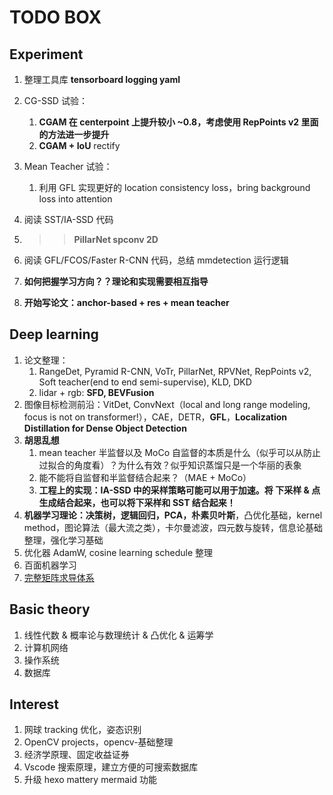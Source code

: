 # TODO BOX

## Experiment

1. 整理工具库 **tensorboard logging yaml**

2. CG-SSD 试验：

   1. **CGAM 在 centerpoint 上提升较小 \~0.8，考虑使用 RepPoints v2 里面的方法进一步提升**
   2. **CGAM + IoU** rectify

3. Mean Teacher 试验：

   1. 利用 GFL 实现更好的 location consistency loss，bring background loss into attention

4. 阅读 SST/IA-SSD 代码

5. > > **PillarNet spconv 2D**

6. 阅读 GFL/FCOS/Faster R-CNN 代码，总结 mmdetection 运行逻辑

7. **如何把握学习方向？？理论和实现需要相互指导**

8. **开始写论文：anchor-based + res + mean teacher**

## Deep learning

1. 论文整理：
   1. RangeDet, Pyramid R-CNN, VoTr, PillarNet, RPVNet, RepPoints v2, Soft teacher(end to end semi-supervise), KLD, DKD
   2. lidar + rgb: **SFD, BEVFusion**
2. 图像目标检测前沿：VitDet, ConvNext（local and long range modeling, focus is not on transformer!），CAE，DETR，**GFL**，**Localization Distillation for Dense Object Detection**
3. **胡思乱想**
   1. mean teacher 半监督以及 MoCo 自监督的本质是什么（似乎可以从防止过拟合的角度看）？为什么有效？似乎知识蒸馏只是一个华丽的表象
   2. 能不能将自监督和半监督结合起来？（MAE + MoCo）
   3. **工程上的实现：IA-SSD 中的采样策略可能可以用于加速。将 下采样 & 点生成结合起来，也可以将下采样和 SST 结合起来！**
4. **机器学习理论：决策树，逻辑回归，PCA，朴素贝叶斯**，凸优化基础，kernel method，图论算法（最大流之类），卡尔曼滤波，四元数与旋转，信息论基础整理，强化学习基础
5. 优化器 AdamW, cosine learning schedule 整理
6. 百面机器学习
7. [完整矩阵求导体系](https://zhuanlan.zhihu.com/p/24709748)

## Basic theory

1. 线性代数 & 概率论与数理统计 & 凸优化 & 运筹学
1. 计算机网络
2. 操作系统
3. 数据库

## Interest

1. 网球 tracking 优化，姿态识别
2. OpenCV projects，opencv-基础整理
3. 经济学原理、固定收益证券
4. Vscode 搜索原理，建立方便的可搜索数据库
4. 升级 hexo mattery mermaid 功能

